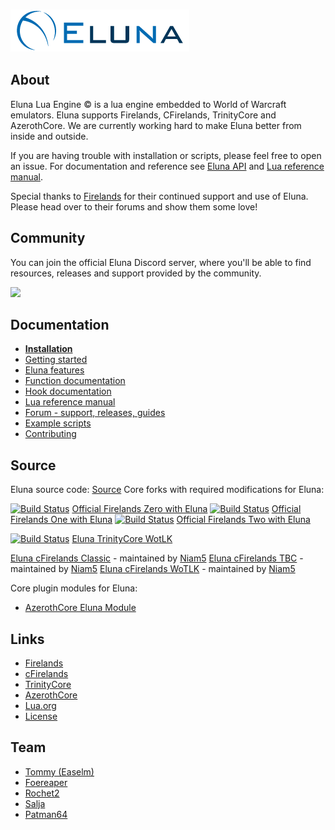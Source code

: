 ### [![Eluna](docs/Eluna.png)](https://github.com/ElunaLuaEngine/Eluna)

## About

Eluna Lua Engine &copy; is a lua engine embedded to World of Warcraft emulators. Eluna supports Firelands, CFirelands, TrinityCore and AzerothCore.
We are currently working hard to make Eluna better from inside and outside.

If you are having trouble with installation or scripts, please feel free to open an issue.
For documentation and reference see [Eluna API](http://elunaluaengine.github.io/) and [Lua reference manual](http://www.lua.org/manual/5.2/).

Special thanks to [Firelands](http://getmangos.eu/) for their continued support and use of Eluna. Please head over to their forums and show them some love!

## Community

You can join the official Eluna Discord server, where you'll be able to find resources, releases and support provided by the community.

<a href="https://discord.gg/bjkCVWqqfX">
    <img src="https://img.shields.io/badge/discord-join-7289DA.svg?logo=discord&longCache=true&style=flat" />
</a>

## Documentation

* [__Installation__](https://github.com/ElunaLuaEngine/Eluna/blob/master/docs/INSTALL.md)
* [Getting started](https://github.com/ElunaLuaEngine/Eluna/blob/master/docs/USAGE.md)
* [Eluna features](https://github.com/ElunaLuaEngine/Eluna/blob/master/docs/IMPL_DETAILS.md)
* [Function documentation](http://elunaluaengine.github.io/)
* [Hook documentation](https://github.com/ElunaLuaEngine/Eluna/blob/master/Hooks.h)
* [Lua reference manual](http://www.lua.org/manual/5.2/)
* [Forum - support, releases, guides](https://www.getmangos.eu/forums/forum/119-eluna-central/)
* [Example scripts](https://github.com/ElunaLuaEngine/Scripts)
* [Contributing](https://github.com/ElunaLuaEngine/Eluna/blob/master/docs/CONTRIBUTING.md)

## Source
Eluna source code: [Source](https://github.com/ElunaLuaEngine/Eluna)
Core forks with required modifications for Eluna:

[![Build Status](https://api.travis-ci.org/mangoszero/server.svg)](https://travis-ci.org/mangoszero/server) [Official Firelands Zero with Eluna](https://github.com/mangoszero/server)
[![Build Status](https://api.travis-ci.org/mangosone/server.svg)](https://travis-ci.org/mangosone/server) [Official Firelands One with Eluna](https://github.com/mangosone/server)
[![Build Status](https://api.travis-ci.org/mangostwo/server.svg)](https://travis-ci.org/mangostwo/server) [Official Firelands Two with Eluna](https://github.com/mangostwo/server)

[![Build Status](https://travis-ci.org/ElunaLuaEngine/ElunaTrinityWotlk.png?branch=master)](https://travis-ci.org/ElunaLuaEngine/ElunaTrinityWotlk) [Eluna TrinityCore WotLK](https://github.com/ElunaLuaEngine/ElunaTrinityWotlk)

[Eluna cFirelands Classic](https://github.com/Niam5/Eluna-CFirelands-Classic) - maintained by [Niam5](https://github.com/Niam5)
[Eluna cFirelands TBC](https://github.com/Niam5/Eluna-CFirelands-TBC) - maintained by [Niam5](https://github.com/Niam5)
[Eluna cFirelands WoTLK](https://github.com/Niam5/Eluna-CFirelands-WotLK) - maintained by [Niam5](https://github.com/Niam5)

Core plugin modules for Eluna:

- [AzerothCore Eluna Module](https://github.com/azerothcore/mod-eluna-lua-engine)

## Links

* [Firelands](http://getmangos.eu/)
* [cFirelands](http://cmangos.net/)
* [TrinityCore](http://www.trinitycore.org/)
* [AzerothCore](http://www.azerothcore.org/)
* [Lua.org](http://www.lua.org/)
* [License](https://github.com/ElunaLuaEngine/Eluna/blob/master/docs/LICENSE.md)

## Team

* [Tommy (Easelm)](https://github.com/Easelm)
* [Foereaper](https://github.com/Foereaper)
* [Rochet2](https://github.com/Rochet2)
* [Salja](https://github.com/Salja)
* [Patman64](https://github.com/Patman64)
